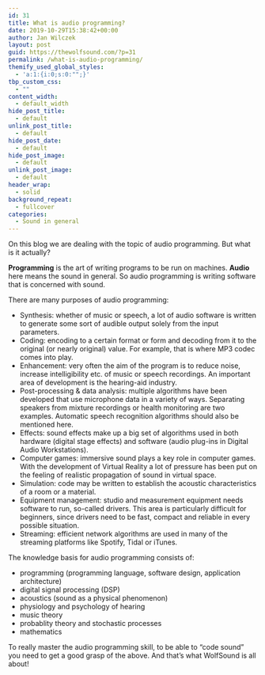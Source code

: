 ```yaml
---
id: 31
title: What is audio programming?
date: 2019-10-29T15:38:42+00:00
author: Jan Wilczek
layout: post
guid: https://thewolfsound.com/?p=31
permalink: /what-is-audio-programming/
themify_used_global_styles:
  - 'a:1:{i:0;s:0:"";}'
tbp_custom_css:
  - ""
content_width:
  - default_width
hide_post_title:
  - default
unlink_post_title:
  - default
hide_post_date:
  - default
hide_post_image:
  - default
unlink_post_image:
  - default
header_wrap:
  - solid
background_repeat:
  - fullcover
categories:
  - Sound in general
---
```

<!--themify-builder:block-->

On this blog we are dealing with the topic of audio programming. But what is it actually?

**Programming** is the art of writing programs to be run on machines. **Audio** here means the sound in general. So audio programming is writing software that is concerned with sound.

There are many purposes of audio programming:

  * Synthesis: whether of music or speech, a lot of audio software is written to generate some sort of audible output solely from the input parameters.
  * Coding: encoding to a certain format or form and decoding from it to the original (or nearly original) value. For example, that is where MP3 codec comes into play.
  * Enhancement: very often the aim of the program is to reduce noise, increase intelligibility etc. of music or speech recordings. An important area of development is the hearing-aid industry.
  * Post-processing & data analysis: multiple algorithms have been developed that use microphone data in a variety of ways. Separating speakers from mixture recordings or health monitoring are two examples. Automatic speech recognition algorithms should also be mentioned here.
  * Effects: sound effects make up a big set of algorithms used in both hardware (digital stage effects) and software (audio plug-ins in Digital Audio Workstations).
  * Computer games: immersive sound plays a key role in computer games. With the development of Virtual Reality a lot of pressure has been put on the feeling of realistic propagation of sound in virtual space.
  * Simulation: code may be written to establish the acoustic characteristics of a room or a material.
  * Equipment management: studio and measurement equipment needs software to run, so-called drivers. This area is particularly difficult for beginners, since drivers need to be fast, compact and reliable in every possible situation.
  * Streaming: efficient network algorithms are used in many of the streaming platforms like Spotify, Tidal or iTunes.

The knowledge basis for audio programming consists of:

  * programming (programming language, software design, application architecture)
  * digital signal processing (DSP)
  * acoustics (sound as a physical phenomenon)
  * physiology and psychology of hearing
  * music theory
  * probablity theory and stochastic processes
  * mathematics

To really master the audio programming skill, to be able to &#8220;code sound&#8221; you need to get a good grasp of the above. And that&#8217;s what WolfSound is all about!

<!--themify_builder_static-->

<!--/themify_builder_static-->